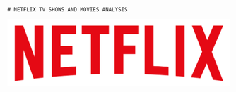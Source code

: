     # NETFLIX TV SHOWS AND MOVIES ANALYSIS
![NETFLIX LOGO](https://github.com/yanamndra-pavankumarsharma/NETFLIX_ANALYSIS/blob/main/logo.png)
